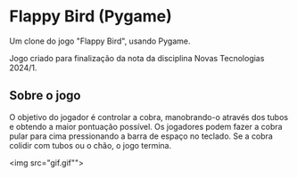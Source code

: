 # Flappy Bird (Pygame)

Um clone do jogo "Flappy Bird", usando Pygame.

Jogo criado para finalização da nota da disciplina Novas Tecnologias 2024/1.

## Sobre o jogo

O objetivo do jogador é controlar a cobra, manobrando-o através dos tubos e obtendo a maior pontuação possível. Os jogadores podem fazer a cobra pular para cima pressionando a barra de espaço no teclado. Se a cobra colidir com tubos ou o chão, o jogo termina.

<img src="gif.gif"">




